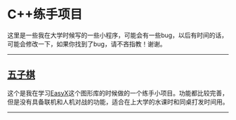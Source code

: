 # C++练手项目
这里是一些我在大学时候写的一些小程序，可能会有一些bug，以后有时间的话，可能会修改一下，如果你找到了bug，请不吝指教！谢谢。

---

## [五子棋](https://github.com/rguo97/C-project/tree/master/Gobang)
这个是我在学习[EasyX](https://easyx.cn/)这个图形库的时候做的一个练手小项目。功能都比较完善，但是没有具备联机和人机对战的功能，适合在上大学的水课时和同桌打发时间用。

---